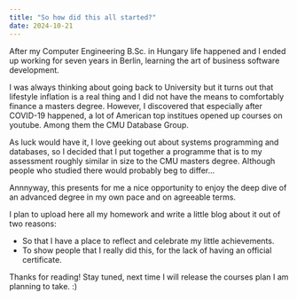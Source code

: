 ```yaml
---
title: "So how did this all started?"
date: 2024-10-21
---
```


After my Computer Engineering B.Sc. in Hungary life happened and I ended up working for seven years in Berlin, learning the art of business software development.

I was always thinking about going back to University but it turns out that lifestyle inflation is a real thing and I did not have the means to comfortably finance a masters degree. However, I discovered that especially after COVID-19 happened, a lot of American top institues opened up courses on youtube. Among them the CMU Database Group. 

As luck would have it, I love geeking out about systems programming and databases, so I decided that I put together a programme that is to my assessment roughly similar in size to the CMU masters degree. Although people who studied there would probably beg to differ...

Annnyway, this presents for me a nice opportunity to enjoy the deep dive of an advanced degree in my own pace and on agreeable terms.

I plan to upload here all my homework and write a little blog about it out of two reasons:
* So that I have a place to reflect and celebrate my little achievements.
* To show people that I really did this, for the lack of having an official certificate.

Thanks for reading!
Stay tuned, next time I will release the courses plan I am planning to take. :)

